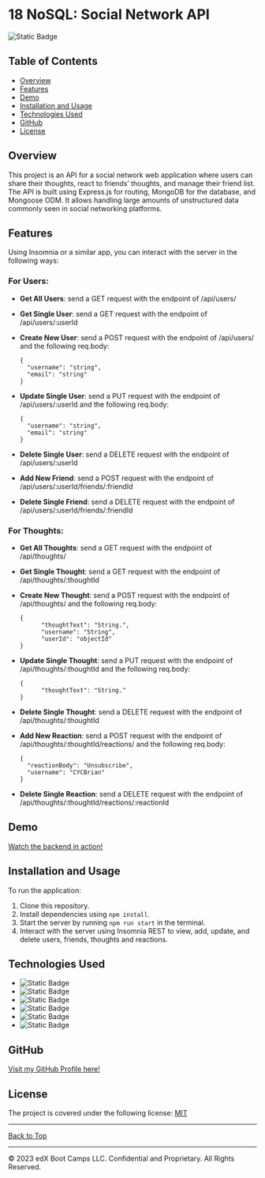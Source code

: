<a name="top"></a>
# 18 NoSQL: Social Network API
![Static Badge](https://img.shields.io/badge/MIT-blue.svg?style=plastic)

## Table of Contents

- [Overview](#overview)
- [Features](#features)
- [Demo](#demo)
- [Installation and Usage](#installation-and-usage)
- [Technologies Used](#technologies-used)
- [GitHub](#github)
- [License](#license)

## Overview

This project is an API for a social network web application where users can share their thoughts, react to friends’ thoughts, and manage their friend list. The API is built using Express.js for routing, MongoDB for the database, and Mongoose ODM. It allows handling large amounts of unstructured data commonly seen in social networking platforms.

## Features

Using Insomnia or a similar app, you can interact with the server in the following ways:

### For Users:

- **Get All Users**: send a GET request with the endpoint of /api/users/

- **Get Single User**:  send a GET request with the endpoint of /api/users/:userId

- **Create New User**:  send a POST request with the endpoint of /api/users/ and the following req.body:

      {
        "username": "string",
        "email": "string"
      }
  
- **Update Single User**:  send a PUT request  with the endpoint of /api/users/:userId and the following req.body:

      {
        "username": "string",
        "email": "string"
      }

- **Delete Single User**:  send a DELETE request  with the endpoint of /api/users/:userId

- **Add New Friend**:  send a POST request with the endpoint of /api/users/:userId/friends/:friendId

- **Delete Single Friend**:  send a DELETE request with the endpoint of /api/users/:userId/friends/:friendId

### For Thoughts:

- **Get All Thoughts**: send a GET request with the endpoint of /api/thoughts/

- **Get Single Thought**:  send a GET request with the endpoint of /api/thoughts/:thoughtId

- **Create New Thought**:  send a POST request with the endpoint of /api/thoughts/ and the following req.body:

      {
	        "thoughtText": "String.",
	        "username": "String",
	        "userId": "objectId"
      }
  
- **Update Single Thought**:  send a PUT request  with the endpoint of /api/thoughts/:thoughtId and the following req.body:

      {
	        "thoughtText": "String."
      }

- **Delete Single Thought**:  send a DELETE request  with the endpoint of /api/thoughts/:thoughtId

- **Add New Reaction**:  send a POST request with the endpoint of /api/thoughts/:thoughtId/reactions/ and the following req.body:

      {
		"reactionBody": "Unsubscribe",
		"username": "CYCBrian"
      }

- **Delete Single Reaction**:  send a DELETE request with the endpoint of /api/thoughts/:thoughtId/reactions/:reactionId


## Demo

[Watch the backend in action!](https://drive.google.com/file/d/17UoeTxfSsOTY69NurHc8MS7biQZAFMrd/view?usp=sharing)

## Installation and Usage

To run the application:

1. Clone this repository.
2. Install dependencies using `npm install`.
6. Start the server by running `npm run start` in the terminal.
7. Interact with the server using Insomnia REST to view, add, update, and delete users, friends, thoughts and reactions.

## Technologies Used

- ![Static Badge](https://img.shields.io/badge/Javascript-orange?style=plastic)
- ![Static Badge](https://img.shields.io/badge/Node.js-green?style=plastic)
- ![Static Badge](https://img.shields.io/badge/Express.js-purple?style=plastic)
- ![Static Badge](https://img.shields.io/badge/MongoDB-blue?style=plastic)
- ![Static Badge](https://img.shields.io/badge/Mongoose-maroon?style=plastic)
- ![Static Badge](https://img.shields.io/badge/Insomnia-yellow?style=plastic)


## GitHub
[Visit my GitHub Profile here!](https://github.com/CYCBrian)

## License
The project is covered under the following license:
[MIT](https://choosealicense.com/licenses/mit)

- - -
[Back to Top](#top)
- - -
© 2023 edX Boot Camps LLC. Confidential and Proprietary. All Rights Reserved.

